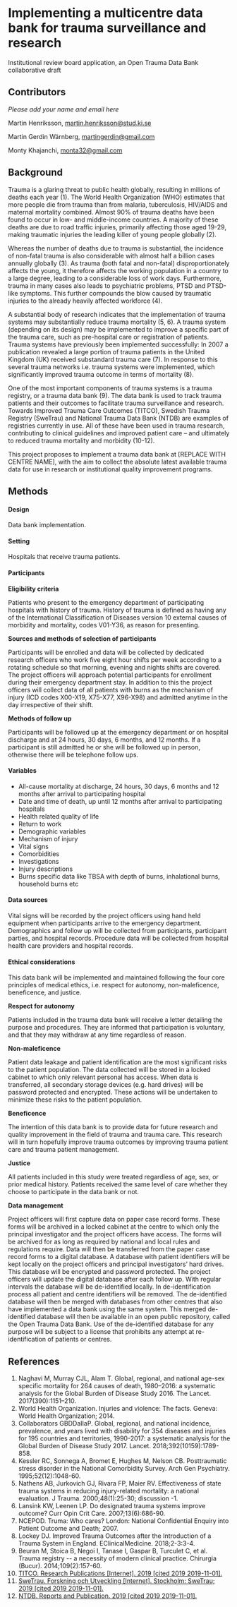 ﻿# Implementing a multicentre data bank for trauma surveillance and research

Institutional review board application, an Open Trauma Data Bank collaborative draft

## Contributors

*Please add your name and email here*

Martin Henriksson, martin.henriksson@stud.ki.se

Martin Gerdin Wärnberg, martingerdin@gmail.com

Monty Khajanchi, monta32@gmail.com

## Background

Trauma is a glaring threat to public health globally, resulting in millions of deaths each year (1). The World Health Organization (WHO) estimates that more people die from trauma than from malaria, tuberculosis, HIV/AIDS and maternal mortality combined. Almost 90% of trauma deaths have been found to occur in low- and middle-income countries. A majority of these deaths are due to road traffic injuries, primarily affecting those aged 19-29, making traumatic injuries the leading killer of young people globally (2).

Whereas the number of deaths due to trauma is substantial, the incidence of non-fatal trauma is also considerable with almost half a billion cases annually globally (3). As trauma (both fatal and non-fatal) disproportionately affects the young, it therefore affects the working population in a country to a large degree, leading to a considerable loss of work days. Furthermore, trauma in many cases also leads to psychiatric problems, PTSD and PTSD-like symptoms. This further compounds the blow caused by traumatic injuries to the already heavily affected workforce (4).

A substantial body of research indicates that the implementation of trauma systems may substantially reduce trauma mortality (5, 6). A trauma system (depending on its design) may be implemented to improve a specific part of the trauma care, such as pre-hospital care or registration of patients. Trauma systems have previously been implemented successfully: In 2007 a publication revealed a large portion of trauma patients in the United Kingdom (UK) received substandard trauma care (7). In response to this several trauma networks i.e. trauma systems were implemented, which significantly improved trauma outcome in terms of mortality (8).

One of the most important components of trauma systems is a trauma registry, or a trauma data bank (9). The data bank is used to track trauma patients and their outcomes to facilitate trauma surveillance and research. Towards Improved Trauma Care Outcomes (TITCO), Swedish Trauma Registry (SweTrau) and National Trauma Data Bank (NTDB) are examples of registries currently in use. All of these have been used in trauma research, contributing to clinical guidelines and improved patient care – and ultimately to reduced trauma mortality and morbidity (10-12).

This project proposes to implement a trauma data bank at [REPLACE WITH CENTRE NAME], with the aim to collect the absolute latest available trauma data for use in research or institutional quality improvement programs.

## Methods

#### Design
Data bank implementation.

#### Setting

Hospitals that receive trauma patients.

#### Participants
**Eligibility criteria**

Patients who present to the emergency department of participating hospitals with history of trauma. History of trauma is defined as having any of the International Classification of Diseases version 10 external causes of morbidity and mortality, codes V01-Y36, as reason for presenting.

**Sources and methods of selection of participants**

Participants will be enrolled and data will be collected by dedicated research officers who work five eight hour shifts per week according to a rotating schedule so that morning, evening and nights shifts are covered. The project officers will approach potential participants for enrollment during their emergency department stay. In addition to this the project officers will collect data of all patients with burns as the mechanism of injury (ICD codes X00-X19, X75-X77, X96-X98) and admitted anytime in the day irrespective of their shift.

**Methods of follow up**

Participants will be followed up at the emergency department or on hospital discharge and at 24 hours, 30 days, 6 months, and 12 months. If a participant is still admitted he or she will be followed up in person, otherwise there will be telephone follow ups.

#### Variables

-	All-cause mortality at discharge, 24 hours, 30 days, 6 months and 12 months after arrival to participating hospital
-	Date and time of death, up until 12 months after arrival to participating hospitals
-	Health related quality of life
-	Return to work
-	Demographic variables
-	Mechanism of injury
-	Vital signs
-	Comorbidities
-	Investigations
-	Injury descriptions
-	Burns specific data like TBSA with depth of burns, inhalational burns, household burns etc

#### Data sources

Vital signs will be recorded by the project officers using hand held equipment when participants arrive to the emergency department. Demographics and follow up will be collected from participants, participant parties, and hospital records. Procedure data will be collected from hospital health care providers and hospital records.

#### Ethical considerations

This data bank will be implemented and maintained following the four core principles of medical ethics, i.e. respect for autonomy, non-maleficence, beneficence, and justice. 

**Respect for autonomy**

Patients included in the trauma data bank will receive a letter detailing the purpose and procedures. They are informed that participation is voluntary, and that they may withdraw at any time regardless of reason.

**Non-maleficence**

Patient data leakage and patient identification are the most significant risks to the patient population. The data collected will be stored in a locked cabinet to which only relevant personal has access. When data is transferred, all secondary storage devices (e.g. hard drives) will be password protected and encrypted. These actions will be undertaken to minimize these risks to the patient population.

**Beneficence**

The intention of this data bank is to provide data for future research and quality improvement in the field of trauma and trauma care. This research will in turn hopefully improve trauma outcomes by improving trauma patient care and trauma patient management.

**Justice**

All patients included in this study were treated regardless of age, sex, or prior medical history. Patients received the same level of care whether they choose to participate in the data bank or not.

**Data management**

Project officers will first capture data on paper case record forms. These forms will be archived in a locked cabinet at the centre to which only the principal investigator and the project officers have access. The forms will be archived for as long as required by national and local rules and regulations require. Data will then be transferred from the paper case record forms to a digital database. A database with patient identifiers will be kept locally on the project officers and principal investigators’ hard drives. This database will be encrypted and password protected. The project officers will update the digital database after each follow up. With regular intervals the database will be de-identified locally. In de-identification process all patient and centre identifiers will be removed. The 
de-identified database will then be merged with databases from other centres that also have implemented a data bank using the same system. This merged de-identified database will then be available in an open public repository, called the Open Trauma Data Bank. Use of the de-identified database for any purpose will be subject to a license that prohibits any attempt at re-identification of patients or centres.

## References

1. Naghavi M, Murray CJL, Alam T. Global, regional, and national age-sex specific mortality for 264 causes of death, 1980–2016: a systematic analysis for the Global Burden of Disease Study 2016. The Lancet. 2017(390):1151–210.
2. World Health Organization. Injuries and violence: The facts. Geneva: World Health Organization; 2014.
3. Collaborators GBDDaIIaP. Global, regional, and national incidence, prevalence, and years lived with disability for 354 diseases and injuries for 195 countries and territories, 1990-2017: a systematic analysis for the Global Burden of Disease Study 2017. Lancet. 2018;392(10159):1789-858.
4. Kessler RC, Sonnega A, Bromet E, Hughes M, Nelson CB. Posttraumatic stress disorder in the National Comorbidity Survey. Arch Gen Psychiatry. 1995;52(12):1048-60.
5. Nathens AB, Jurkovich GJ, Rivara FP, Maier RV. Effectiveness of state trauma systems in reducing injury-related mortality: a national evaluation. J Trauma. 2000;48(1):25-30; discussion -1.
6. Lansink KW, Leenen LP. Do designated trauma systems improve outcome? Curr Opin Crit Care. 2007;13(6):686-90.
7. NCEPOD. Truma: Who cares? London: National Confidential Enquiry into Patient Outcome and Death; 2007.
8. Lockey DJ. Improved Trauma Outcomes after the Introduction of a Trauma System in England. EClinicalMedicine. 2018;2-3:3-4.
9. Beuran M, Stoica B, Negoi I, Tanase I, Gaspar B, Turculet C, et al. Trauma registry -- a necessity of modern clinical practice. Chirurgia (Bucur). 2014;109(2):157-60.
10. <a href="https://www.sites.google.com/site/titcoindia/home/research-publications." target="_blank">TITCO. Research Publications [Internet]. 2019 [cited 2019 2019-11-01]. </a>
11. <a href="http://rcsyd.se/swetrau/forskning-och-utveckling." target="_blank">SweTrau. Forskning och Utveckling [Internet]. Stockholm: SweTrau; 2019 [cited 2019 2019-11-01]. </a>
12. <a href="https://www.facs.org/quality-programs/trauma/tqp/center-programs/ntdb/docpub." target="_blank">NTDB. Reports and Publication. 2019 [cited 2019 2019-11-01].</a>


